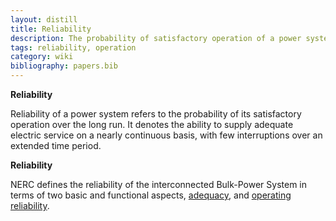 ```yaml
---
layout: distill
title: Reliability
description: The probability of satisfactory operation of a power system over the long run.
tags: reliability, operation
category: wiki
bibliography: papers.bib
---
```


**Reliability** <d-cite key="kundur2004stability"></d-cite>

Reliability of a power system refers to the probability of its satisfactory operation over the long run.
It denotes the ability to supply adequate electric service on a nearly continuous basis, with few interruptions over an extended time period.

**Reliability** <d-cite key="nerc2013terminology"></d-cite>

NERC defines the reliability of the interconnected Bulk-Power System in terms of two basic and functional aspects, [adequacy](/wiki/adequacy), and [operating reliability](/wiki/operating-reliability).
